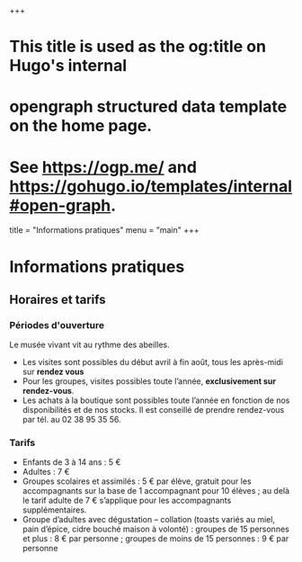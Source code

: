 +++
# This title is used as the og:title on Hugo's internal
# opengraph structured data template on the home page.
# See https://ogp.me/ and https://gohugo.io/templates/internal#open-graph.
title = "Informations pratiques"
menu = "main"
+++

# Informations pratiques

## Horaires et tarifs

### Périodes d'ouverture

Le musée vivant vit au rythme des abeilles.

- Les visites sont possibles du début avril à fin août, tous les après-midi sur **rendez vous**
- Pour les groupes, visites possibles toute l’année, **exclusivement sur rendez-vous**.
- Les achats à la boutique sont possibles toute l’année en fonction de nos disponibilités et de nos stocks. Il est conseillé de prendre rendez-vous par tél. au 02 38 95 35 56.

### Tarifs

- Enfants de 3 à 14 ans : 5 €
- Adultes : 7 €
- Groupes scolaires et assimilés : 5 € par élève, gratuit pour les accompagnants sur la base de 1 accompagnant pour 10 élèves ; au delà le tarif adulte de 7 € s’applique pour les accompagnants supplémentaires.
- Groupe d’adultes avec dégustation – collation (toasts variés au miel, pain d’épice, cidre bouché maison à volonté) : groupes de 15 personnes et plus : 8 € par personne ; groupes de moins de 15 personnes : 9 € par personne

